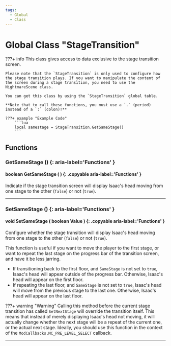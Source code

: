 ```yaml
---
tags:
  - Global
  - Class
---
```

# Global Class "StageTransition"

???+ info
    This class gives access to data exclusive to the stage transition screen.
    
    Please note that the `StageTransition` is only used to configure how the stage transition plays. If you want to manipulate the content of the screen during a stage transition, you need to use the NightmareScene class.
    
    You can get this class by using the `StageTransition` global table.
    
    **Note that to call these functions, you must use a `.` (period) instead of a `:` (colon)!**
    
    ???+ example "Example Code"
        ```lua
        local samestage = StageTransition.GetSameStage()
        ```


## Functions 

### GetSameStage () {: aria-label='Functions' }
#### boolean GetSameStage ( ) {: .copyable aria-label='Functions' }

Indicate if the stage transition screen will display Isaac's head moving from one stage to the other (`false`) or not (`true`).
___

### SetSameStage () {: aria-label='Functions' }
#### void SetSameStage ( boolean Value ) {: .copyable aria-label='Functions' }
Configure whether the stage transition will display Isaac's head moving from one stage to the other (`false`) or not (`true`).

This function is useful if you want to move the player to the first stage, or want to repeat the last stage on the progress bar of the transition screen, and have it be less jarring. 

* If transitioning back to the first floor, and `SameStage` is not set to `true`, Isaac's head will appear outside of the progress bar. Otherwise, Isaac's head will appear on the first floor.
* If repeating the last floor, and `SameStage` is not set to `true`, Isaac's head will move from the previous stage to the last one. Otherwise, Isaac's head will appear on the last floor.

???+ warning "Warning"
    Calling this method before the current stage transition has called `SetNextStage` will override the transition itself. This means that instead of merely displaying Isaac's head not moving, it will actually change whether the next stage will be a repeat of the current one, or the actual next stage. Ideally, you should use this function in the context of the `ModCallbacks.MC_PRE_LEVEL_SELECT` callback.
___
